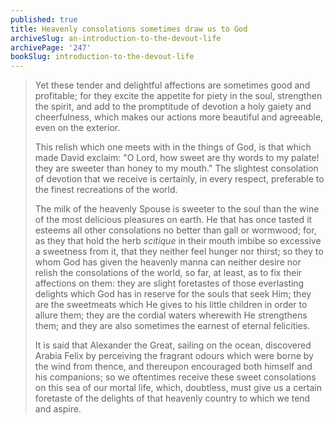 ```yaml
---
published: true
title: Heavenly consolations sometimes draw us to God
archiveSlug: an-introduction-to-the-devout-life
archivePage: '247'
bookSlug: introduction-to-the-devout-life
---
```


> Yet these tender and delightful affections are sometimes good and profitable; for they excite the appetite for piety in the soul, strengthen the spirit, and add to the promptitude of devotion a holy gaiety and cheerfulness, which makes our actions more beautiful and agreeable, even on the exterior.
>
> This relish which one meets with in the things of God, is that which made David exclaim: "O Lord, how sweet are thy words to my palate! they are sweeter than honey to my mouth." The slightest consolation of devotion that we receive is certainly, in every respect, preferable to the finest recreations of the world.
>
> The milk of the heavenly Spouse is sweeter to the soul than the wine of the most delicious pleasures on earth. He that has once tasted it esteems all other consolations no better than gall or wormwood; for, as they that hold the herb *scitique* in their mouth imbibe so excessive a sweetness from it, that they neither feel hunger nor thirst; so they to whom God has given the heavenly manna can neither desire nor relish the consolations of the world, so far, at least, as to fix their affections on them: they are slight foretastes of those everlasting delights which God has in reserve for the souls that seek Him; they are the sweetmeats which He gives to his little children in order to allure them; they are the cordial waters wherewith He strengthens them; and they are also sometimes the earnest of eternal felicities.
>
> It is said that Alexander the Great, sailing on the ocean, discovered Arabia Felix by perceiving the fragrant odours which were borne by the wind from thence, and thereupon encouraged both himself and his companions; so we oftentimes receive these sweet consolations on this sea of our mortal life, which, doubtless, must give us a certain foretaste of the delights of that heavenly country to which we tend and aspire.

